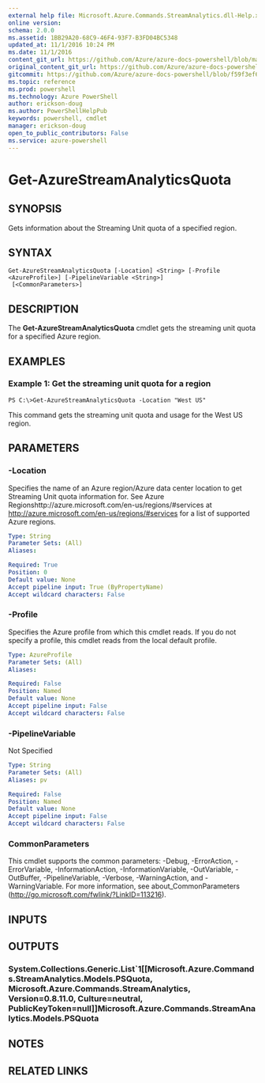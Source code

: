 ```yaml
---
external help file: Microsoft.Azure.Commands.StreamAnalytics.dll-Help.xml
online version: 
schema: 2.0.0
ms.assetid: 1BB29A20-68C9-46F4-93F7-B3FD04BC5348
updated_at: 11/1/2016 10:24 PM
ms.date: 11/1/2016
content_git_url: https://github.com/Azure/azure-docs-powershell/blob/master/azureps-cmdlets-docs/ResourceManager/AzureRM.StreamAnalytics/v0.9.8/Get-AzureStreamAnalyticsQuota.md
original_content_git_url: https://github.com/Azure/azure-docs-powershell/blob/master/azureps-cmdlets-docs/ResourceManager/AzureRM.StreamAnalytics/v0.9.8/Get-AzureStreamAnalyticsQuota.md
gitcommit: https://github.com/Azure/azure-docs-powershell/blob/f59f3ef60bc592383812213e69fd77ba950759ed/azureps-cmdlets-docs/ResourceManager/AzureRM.StreamAnalytics/v0.9.8/Get-AzureStreamAnalyticsQuota.md
ms.topic: reference
ms.prod: powershell
ms.technology: Azure PowerShell
author: erickson-doug
ms.author: PowerShellHelpPub
keywords: powershell, cmdlet
manager: erickson-doug
open_to_public_contributors: False
ms.service: azure-powershell
---
```


# Get-AzureStreamAnalyticsQuota

## SYNOPSIS
Gets information about the Streaming Unit quota of a specified region.

## SYNTAX

```
Get-AzureStreamAnalyticsQuota [-Location] <String> [-Profile <AzureProfile>] [-PipelineVariable <String>]
 [<CommonParameters>]
```

## DESCRIPTION
The **Get-AzureStreamAnalyticsQuota** cmdlet gets the streaming unit quota for a specified Azure region.

## EXAMPLES

### Example 1: Get the streaming unit quota for a region
```
PS C:\>Get-AzureStreamAnalyticsQuota -Location "West US"
```

This command gets the streaming unit quota and usage for the West US region.

## PARAMETERS

### -Location
Specifies the name of an Azure region/Azure data center location to get Streaming Unit quota information for.
See Azure Regionshttp://azure.microsoft.com/en-us/regions/#services at http://azure.microsoft.com/en-us/regions/#services for a list of supported Azure regions.

```yaml
Type: String
Parameter Sets: (All)
Aliases: 

Required: True
Position: 0
Default value: None
Accept pipeline input: True (ByPropertyName)
Accept wildcard characters: False
```

### -Profile
Specifies the Azure profile from which this cmdlet reads.
If you do not specify a profile, this cmdlet reads from the local default profile.

```yaml
Type: AzureProfile
Parameter Sets: (All)
Aliases: 

Required: False
Position: Named
Default value: None
Accept pipeline input: False
Accept wildcard characters: False
```

### -PipelineVariable
Not Specified

```yaml
Type: String
Parameter Sets: (All)
Aliases: pv

Required: False
Position: Named
Default value: None
Accept pipeline input: False
Accept wildcard characters: False
```

### CommonParameters
This cmdlet supports the common parameters: -Debug, -ErrorAction, -ErrorVariable, -InformationAction, -InformationVariable, -OutVariable, -OutBuffer, -PipelineVariable, -Verbose, -WarningAction, and -WarningVariable. For more information, see about_CommonParameters (http://go.microsoft.com/fwlink/?LinkID=113216).

## INPUTS

## OUTPUTS

### System.Collections.Generic.List`1[[Microsoft.Azure.Commands.StreamAnalytics.Models.PSQuota, Microsoft.Azure.Commands.StreamAnalytics, Version=0.8.11.0, Culture=neutral, PublicKeyToken=null]]Microsoft.Azure.Commands.StreamAnalytics.Models.PSQuota

## NOTES

## RELATED LINKS



